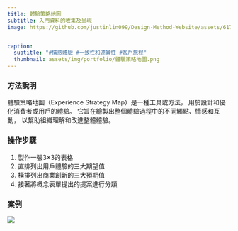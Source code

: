 ```yaml
---
title: 體驗策略地圖
subtitle: 入門資料的收集及呈現
image: https://github.com/justinlin099/Design-Method-Website/assets/61717681/424fc97f-ef82-4e64-b724-c816f9fd647a


caption:
  subtitle: "#情感體驗 #一致性和連貫性 #客戶旅程"
  thumbnail: assets/img/portfolio/體驗策略地圖.png
---
```

### 方法說明
體驗策略地圖（Experience Strategy Map）是一種工具或方法，
用於設計和優化消費者或用戶的體驗。
它旨在繪製出整個體驗過程中的不同觸點、情感和互動，
以幫助組織理解和改進整體體驗。

### 操作步驟
1. 製作一張3×3的表格
2. 直排列出用戶體驗的三大期望值
3. 橫排列出商業創新的三大預期值
4. 接著將概念表單提出的提案進行分類

### 案例
<a href="https://github.com/justinlin099/Design-Method-Website/assets/61717681/d84e6a84-e0fc-4ca4-b370-6ae7b799561b"><img src="https://github.com/justinlin099/Design-Method-Website/assets/61717681/d84e6a84-e0fc-4ca4-b370-6ae7b799561b"  style="max-width:100%; height:auto;"></a>



